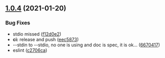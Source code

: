 ## [1.0.4](https://github.com/LumaKernel/vfile-message-daemon/compare/v1.0.3...v1.0.4) (2021-01-20)


### Bug Fixes

* stdio missed ([f12d0e2](https://github.com/LumaKernel/vfile-message-daemon/commit/f12d0e260d28ad99559f3ca2710020084bb3bef6))
* **ci:** release and push ([eec5873](https://github.com/LumaKernel/vfile-message-daemon/commit/eec5873c9b019df3ff2ac98332d70a32a1f6637c))
* --stdin to --stdio, no one is using and doc is spec, it is ok... ([6670417](https://github.com/LumaKernel/vfile-message-daemon/commit/66704177efb3adc0d8f5db9d4b41cadc5953820e))
* eslint ([c2706ca](https://github.com/LumaKernel/vfile-message-daemon/commit/c2706ca4e3c9d66765b6e8f1da2d151c47ee15f9))
